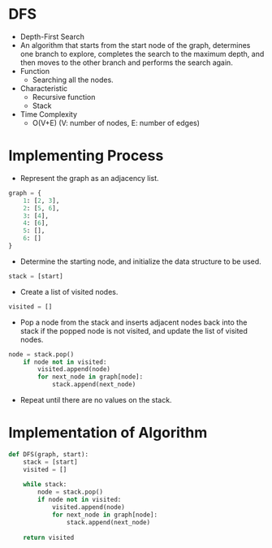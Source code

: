 # DFS
- Depth-First Search
- An algorithm that starts from the start node of the graph, determines one branch to explore, completes the search to the maximum depth, and then moves to the other branch and performs the search again.
- Function
  - Searching all the nodes.
- Characteristic
  - Recursive function
  - Stack
- Time Complexity
  - O(V+E) (V: number of nodes, E: number of edges)
 
# Implementing Process
- Represent the graph as an adjacency list.
```python
graph = {
    1: [2, 3],
    2: [5, 6],
    3: [4],
    4: [6],
    5: [],
    6: []
}
```
- Determine the starting node, and initialize the data structure to be used.
```python
stack = [start]
```
- Create a list of visited nodes.
```python
visited = []
```
- Pop a node from the stack and inserts adjacent nodes back into the stack if the popped node is not visited, and update the list of visited nodes.
```python
node = stack.pop()
    if node not in visited:
        visited.append(node)
        for next_node in graph[node]:
            stack.append(next_node)
```
- Repeat until there are no values ​​on the stack.

# Implementation of Algorithm
```python
def DFS(graph, start):
    stack = [start]
    visited = []
    
    while stack:
        node = stack.pop()
        if node not in visited:
            visited.append(node)
            for next_node in graph[node]:
                stack.append(next_node)
    
    return visited
```
